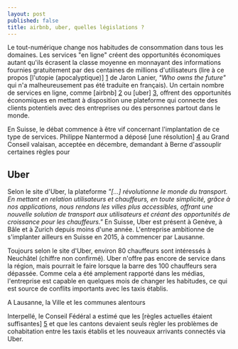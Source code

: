 ```yaml
---
layout: post
published: false
title: airbnb, uber, quelles législations ?
---
```


Le tout-numérique change nos habitudes de consommation dans tous les domaines. Les services "en ligne" créent des 
opportunités économiques autant qu'ils écrasent la classe moyenne en monnayant des informations fournies gratuitement 
par des centaines de millions d'utilisateurs (lire à ce propos [l'utopie (apocalyptique)] [1] de Jaron Lanier, 
*"Who owns the future"* qui n'a malheureusement pas été traduite en français). Un certain nombre de services en ligne, 
comme [airbnb] [2] ou [uber] [3], offrent des opportunités économiques en mettant à disposition une plateforme qui 
connecte des clients potentiels avec des entreprises ou des personnes partout dans le monde.

En Suisse, le débat commence à être vif concernant l'implantation de ce type de services. Philippe Nantermod a déposé 
[une résolution] [4] au Grand Conseil valaisan, acceptée en décembre, demandant à Berne d'assouplir certaines règles 
pour 

## Uber

Selon le site d'Uber, la plateforme *"[...] révolutionne le monde du transport. En mettant en relation utilisateurs 
et chauffeurs, en toute simplicité, grâce à nos applications, nous rendons les villes plus accessibles, 
offrant une nouvelle solution de transport aux utilisateurs et créant des opportunités de croissance 
pour les chauffeurs."* En Suisse, Uber est présent à Genève, à Bâle et à Zurich depuis moins d'une année. L'entreprise 
ambitionne de s'implanter ailleurs en Suisse en 2015, à commencer par Lausanne.

Toujours selon le site d'Uber, environ 80 chauffeurs sont intéressés à Neuchâtel (chiffre non confirmé). Uber n'offre 
pas encore de service dans la région, mais pourrait le faire lorsque la barre des 100 chauffeurs sera dépassée. 
Comme cela a été amplement rapporté dans les médias, l'entreprise est capable en quelques mois de changer 
les habitudes, ce qui est source de conflits importants avec les taxis établis.

A Lausanne, la Ville et les communes alentours 

Interpellé, le Conseil Fédéral a estimé que les [règles actuelles étaient suffisantes] [5] et que les cantons devaient seuls règler les problèmes de cohabitation entre 
les taxis établis et les nouveaux arrivants connectés via Uber.

[1]: http://clesnes.blog.lemonde.fr/2013/10/22/jaron-lanier-linternet-ruine-la-classe-moyenne/ "Interview de Jaron Lanier dans Le Monde, 22 oct. 2013"
[2]: https://fr.airbnb.ch/ "airbnb, plateforme de location de logements"
[3]: https://www.uber.com/ "Uber, plateforme de location de taxis/limousines"
[4]: http://www.blorange.com/nantermod/airbnb-eviter-l-interdiction-et-assouplir-les-regles/?lang=fr "AirBnb & Co : éviter l’interdiction et assouplir les règles !"
[5]: http://www.parlament.ch/f/suche/pages/geschaefte.aspx?gesch_id=20143939 "14.3939 - Interpellation - Taxis et voitures de tourisme avec chauffeur et covoiturage payant. Un combat à armes égales?"
